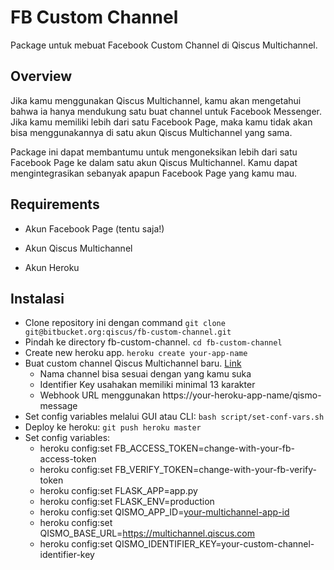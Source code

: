 # FB Custom Channel

Package untuk mebuat Facebook Custom Channel di Qiscus Multichannel.



## Overview

Jika kamu menggunakan Qiscus Multichannel, kamu akan mengetahui bahwa ia hanya mendukung satu buat channel untuk Facebook Messenger. Jika kamu memiliki lebih dari satu Facebook Page, maka kamu tidak akan bisa menggunakannya di satu akun Qiscus Multichannel yang sama.

Package ini dapat membantumu untuk mengoneksikan lebih dari satu Facebook Page ke dalam satu akun Qiscus Multichannel. Kamu dapat mengintegrasikan sebanyak apapun Facebook Page yang kamu mau.



## Requirements

- Akun Facebook Page (tentu saja!)

- Akun Qiscus Multichannel

- Akun Heroku

  

## Instalasi

- Clone repository ini dengan command `git clone git@bitbucket.org:qiscus/fb-custom-channel.git`
- Pindah ke directory fb-custom-channel. `cd fb-custom-channel`
- Create new heroku app. `heroku create your-app-name`
- Buat custom channel Qiscus Multichannel baru. [Link](https://multichannel.qiscus.com/integration)
  - Nama channel bisa sesuai dengan yang kamu suka
  - Identifier Key usahakan memiliki minimal 13 karakter
  - Webhook URL menggunakan https://your-heroku-app-name/qismo-message
- Set config variables melalui GUI atau CLI: `bash script/set-conf-vars.sh`
- Deploy ke heroku: `git push heroku master`
- Set config variables:
  - heroku config:set FB_ACCESS_TOKEN=change-with-your-fb-access-token
  - heroku config:set FB_VERIFY_TOKEN=change-with-your-fb-verify-token
  - heroku config:set FLASK_APP=app.py
  - heroku config:set FLASK_ENV=production
  - heroku config:set QISMO_APP_ID=[your-multichannel-app-id](https://multichannel.qiscus.com/settings#information)
  - heroku config:set QISMO_BASE_URL=https://multichannel.qiscus.com
  - heroku config:set QISMO_IDENTIFIER_KEY=your-custom-channel-identifier-key